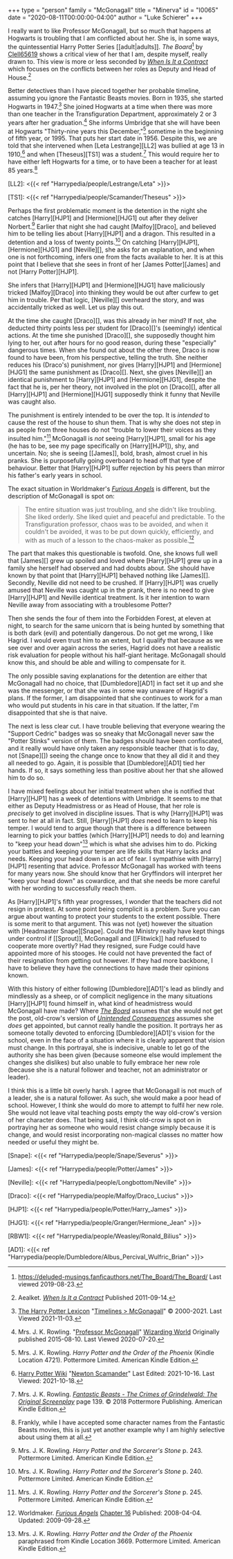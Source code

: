+++
type = "person"
family = "McGonagall"
title = "Minerva"
id = "I0065"
date = "2020-08-11T00:00:00-04:00"
author = "Luke Schierer"
+++

I really want to like Professor McGonagall, but so much that happens at Hogwarts
is troubling that I am conflicted about her. She is, in some ways, the
quintessential Harry Potter Series [[adult|adults]].  _The Board_[^190823-1] by
[Clell65619][dmffan] shows a critical view of her that I am, despite myself,
really drawn to.  This view is more or less seconded by _[When Is It a
Contract][WIIAC]_ which focuses on the conflicts between her roles as Deputy and
Head of House.[^210322-2]

Better detectives than I have pieced together her probable timeline, assuming
you ignore the Fantastic Beasts movies.  Born in 1935, she started Hogwarts in
1947.[^211103-1]  She joined Hogwarts at a time when there was more than one
teacher in the Transfiguration Department, approximately 2 or 3 years after her
graduation.[^200720-7]  She informs Umbridge that she will have been at Hogwarts
"Thirty-nine years this December,"[^200720-8] sometime in the beginning of fifth
year, or 1995. That puts her start date in 1956.  Despite this, we are told that
she intervened when [Leta Lestrange][LL2] was bullied at age 13 in
1910,[^211018-1] and when  [Theseus][TS1] was a student.[^211018-2]
This would require her to have either left Hogwarts for a time, or to have been
a teacher for at least 85 years.[^211018-3]

[LL2]: <{{< ref "Harrypedia/people/Lestrange/Leta" >}}>

[TS1]: <{{< ref "Harrypedia/people/Scamander/Theseus" >}}>

Perhaps the first problematic moment is the detention in the night she catches
[Harry][HJP1] and [Hermione][HJG1] out after they deliver Norbert.[^210429-1] Earlier
that night she had caught [Malfoy][Draco], and believed him to be telling lies
about [Harry][HJP1] and a dragon.  This resulted in a detention and a loss of
twenty points.[^210429-2] On catching [Harry][HJP1], [Hermione][HJG1] and
[Neville][], she asks for an explanation, and when one is not forthcoming,
infers one from the facts available to her.  It is at this point that I believe
that she sees in front of her [James Potter][James] and not [Harry Potter][HJP1]. 

She infers that [Harry][HJP1] and [Hermione][HJG1] have maliciously tricked
[Malfoy][Draco] into thinking they would be out after curfew to get him in
trouble.  Per that logic, [Neville][] overheard the story, and was accidentally
tricked as well.  Let us play this out.

At the time she caught [Draco][], was this already in her mind? If not, she
deducted thirty points less per student for [Draco][]'s (seemingly) identical
actions.  At the time she punished [Draco][], she supposedly thought him lying
to her, out after hours for no good reason, during these "especially" dangerous
times.  When she found out about the other three, Draco is now found to have
been, from his perspective, telling the truth.  She neither reduces his
(Draco's) punishment, nor gives [Harry][HJP1] and [Hermione][HJG1] the same
punishment as [Draco][].  Next, she gives [Neville][] an identical punishment
to [Harry][HJP1] and [Hermione][HJG1], despite the fact that he is, per her
theory, not involved in the plot on [Draco][], after all [Harry][HJP1] and
[Hermione][HJG1] supposedly think it funny that Neville was caught also.  

The punishment is entirely intended to be over the top.  It is *intended* to
cause the rest of the house to shun them.  That is why she does not step in as
people from three houses do not "trouble to lower their voices as they insulted
him."[^210504-2]  McGonagall is *not* seeing [Harry][HJP1], small for his age (he
has to be, see my page specifically on [Harry][HJP1]), shy, and uncertain.  No; she
is seeing [[James]], bold, brash, almost cruel in his pranks.  She is
purposefully going overboard to head off that type of behaviour.  Better that
[Harry][HJP1] suffer rejection by his peers than mirror his father's early years in
school.  

The exact situation in Worldmaker's _[Furious Angels][WMFA1]_ is different, but
the description of McGonagall is spot on:

> The entire situation was just troubling, and she didn't like troubling.  She
> liked orderly. She liked quiet and peaceful and predictable.  To the
> Transfiguration professor, chaos was to be avoided, and when it couldn't be
> avoided, it was to be put down quickly, efficiently, and with as much of a
> lesson to the chaos-maker as possible.[^210922-2]

The part that makes this questionable is twofold.  One, she knows full well that
[James][] grew up spoiled and loved where [Harry][HJP1] grew up in a family she
herself had observed and had doubts about.  She should have known by that point
that [Harry][HJP1] behaved nothing like [James][].  Secondly, Neville did not need
to be crushed.  If [Harry][HJP1] was cruelly amused that Neville was caught up in
the prank, there is no need to give [Harry][HJP1] and Neville identical treatment.
Is it her intention to warn Neville away from associating with a troublesome
Potter?

Then she sends the four of them into the Forbidden Forest, at eleven at night,
to search for the same unicorn that is being hunted by something that is both
dark (evil) and potentially dangerous.  Do not get me wrong, I like Hagrid.  I
would even trust him to an extent, but I qualify that because as we see over and
over again across the series, Hagrid does not have a realistic risk evaluation
for people without his half-giant heritage.  McGonagall should know this, and
should be able and willing to compensate for it.  

The only possible saving explanations for the detention are either that
McGonagall had no choice, that [Dumbledore][AD1] in fact set it up and she was the
messenger, or that she was in some way unaware of Hagrid's plans.  If the
former, I am disappointed that she continues to work for a man who would put
students in his care in that situation.  If the latter, I'm disappointed that
she is that naive. 

The next is less clear cut.  I have trouble believing that everyone wearing the
"Support Cedric" badges was so sneaky that McGonagall never saw the "Potter
Stinks" version of them.  The badges should have been confiscated, and it really
would have only taken any responsible teacher (that is to day, not [Snape][])
seeing the change once to know that they all did it and they all needed to go.
Again, it is possible that [Dumbledore][AD1] tied her hands.  If so, it says
something less than positive about her that she allowed him to do so.

I have mixed feelings about her initial treatment when she is notified that
[Harry][HJP1] has a week of detentions with Umbridge.  It seems to me that either as
Deputy Headmistress or as Head of House, that her role is *precisely* to get
involved in discipline issues.  That is why [Harry][HJP1] was sent to her at all in
fact.  Still, [Harry][HJP1] *does* need to learn to keep his temper.  I would tend
to argue though that there is a difference between learning to pick your battles
(which [Harry][HJP1] needs to do) and learning to "keep your head down"[^210429-3]
which is what she advises him to do.  Picking your battles and keeping your
temper are life skills that Harry lacks and needs.  Keeping your head down is an
act of fear.  I sympathise with [Harry][HJP1] resenting that advice.  Professor
McGonagall has worked with teens for many years now.  She should know that her
Gryffindors will interpret her "keep your head down" as cowardice, and that she
needs be more careful with her wording to successfully reach them. 

As [Harry][HJP1]'s fifth year progresses, I wonder that the teachers did not resign in
protest.  At some point being complicit is a problem.  Sure you can argue about
wanting to protect your students to the extent possible.  There is some merit to
that argument.  This was not (yet) however the situation with [Headmaster
Snape][Snape].  Could the Ministry really have kept things under control if
[[Sprout]], McGonagall and [[Flitwick]] had refused to cooperate more overtly?
Had they resigned, sure Fudge could have appointed more of his stooges.  He
could not have prevented the fact of their resignation from getting out however.
If they had more backbone, I have to believe they have the connections to have
made their opinions known. 

With this history of either following [Dumbledore][AD1]'s lead as blindly and
mindlessly as a sheep, or of complicit negligence in the many situations
[Harry][HJP1] found himself in, what kind of headmistress would McGonagall have
made?  Where _[The Board][CTB2]_ assumes that she would not get the post,
old-crow's version of _[Unintended Consequences][OCUC1]_ assumes she *does* get
appointed, but cannot really handle the position.  It portrays her as someone
totally devoted to enforcing [Dumbledore][AD1]'s vision for the school, even in the
face of a situation where it is clearly apparent that vision must change.  In
this portrayal, she is indecisive, unable to let go of the authority she has
been given (because someone else would implement the changes she dislikes) but
also unable to fully embrace her new role (because she is a natural follower and
teacher, not an administrator or leader).  

I think this is a little bit overly harsh.  I agree that McGonagall is not much
of a leader, she is a natural follower.  As such, she would make a poor head of
school.  However, I think she would do more to attempt to fulfil her new role.
She would not leave vital teaching posts empty the way old-crow's version of her
character does.  That being said, I think old-crow is spot on in portraying her
as someone who would resist change simply because it is change, and would resist
incorporating non-magical classes no matter how needed or useful they might be. 

[Snape]: <{{< ref "Harrypedia/people/Snape/Severus" >}}>

[James]: <{{< ref "Harrypedia/people/Potter/James" >}}>

[Neville]: <{{< ref "Harrypedia/people/Longbottom/Neville" >}}>

[Draco]: <{{< ref "Harrypedia/people/Malfoy/Draco_Lucius" >}}>

[HJP1]: <{{< ref "Harrypedia/people/Potter/Harry_James" >}}>

[HJG1]: <{{< ref "Harrypedia/people/Granger/Hermione_Jean" >}}>

[RBW1]: <{{< ref "Harrypedia/people/Weasley/Ronald_Bilius" >}}>

[AD1]: <{{< ref "Harrypedia/people/Dumbledore/Albus_Percival_Wulfric_Brian" >}}>

[OCUC1]: https://www.fanfiction.net/s/13903544/

[CTB2]: https://archiveofourown.org/works/156533

[WMFA1]: https://www.fanfiction.net/s/4175909

[^211103-1]: [The Harry Potter Lexicon](https://www.hp-lexicon.org/)
    "[Timelines > McGonagall](https://www.hp-lexicon.org/timeline/character-timelines/mcgonagall/)"
    © 2000-2021. Last Viewed 2021-11-03.

[^210922-2]: Worldmaker.
    _[Furious Angels](https://www.fanfiction.net/s/4175909)_
    [Chapter 16](https://www.fanfiction.net/s/4175909/16/Furious-Angels)
    Published: 2008-04-04. Updated: 2009-09-28. 

[^210504-2]: Mrs. J. K. Rowling. _Harry Potter and the Sorcerer's Stone_
    p. 245. Pottermore Limited. American Kindle Edition. 

[^210429-1]: Mrs. J. K. Rowling. _Harry Potter and the Sorcerer's Stone_
    p. 243. Pottermore Limited. American Kindle Edition. 

[^210429-2]: Mrs. J. K. Rowling. _Harry Potter and the Sorcerer's Stone_
    p. 240. Pottermore Limited. American Kindle Edition. 

[^210429-3]: Mrs. J. K. Rowling. _Harry Potter and the Order of the Phoenix_
    paraphrased from Kindle Location 3669. Pottermore Limited. American Kindle Edition. 

[dmffan]: <https://deluded-musings.fanficauthors.net>

[^210322-2]: Aealket.
    _[When Is It a Contract](https://www.fanfiction.net/s/7382549)_ Published 2011-09-14. 

[WIIAC]: <https://www.fanfiction.net/s/7382549>

[^190823-1]: <https://deluded-musings.fanficauthors.net/The_Board/The_Board/>
    Last viewed 2019-08-23.

[^200720-7]: Mrs. J. K. Rowling. 
    "[Professor McGonagall](https://www.wizardingworld.com/writing-by-jk-rowling/professor-mcgonagall)"
    [Wizarding World](https://www.wizardingworld.com/) Originally published
    2015-08-10.  Last Viewed 2020-07-20.

[^200720-8]:  Mrs. J. K. Rowling. _Harry Potter and the Order of the Phoenix_ 
    (Kindle Location 4721). Pottermore Limited. American Kindle Edition. 

[^211018-1]: [Harry Potter Wiki](https://harrypotter.fandom.com/wiki)
    "[Newton Scamander](https://harrypotter.fandom.com/wiki/Newton_Scamander)"
    Last Edited: 2021-10-16. Last Viewed: 2021-10-18. 

[^211018-2]: Mrs. J. K. Rowling. 
    _[Fantastic Beasts - The Crimes of Grindelwald: The Original
    Screenplay](https://www.goodreads.com/book/show/39330961-fantastic-beasts---the-crimes-of-grindelwald)_
    page 139. © 2018 Pottermore Publishing. American Kindle Edition.

[^211018-3]: Frankly, while I have accepted some character names from
    the Fantastic Beasts movies, this is just yet another example why I am
    highly selective about using them at all.  
